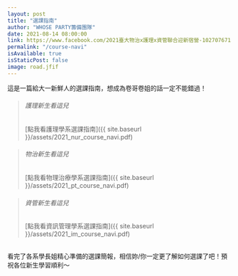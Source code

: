 ```yaml
---
layout: post
title: "選課指南"
author: "WHOSE PARTY籌備團隊"
date: 2021-08-14 08:00:00
link: https://www.facebook.com/2021臺大物治x護理x資管聯合迎新宿營-102707671523379/
permalink: "/course-navi"
isAvailable: true
isStaticPost: false
image: road.jfif
---
```

這是一篇給大一新鮮人的選課指南，想成為卷哥卷姐的話一定不能錯過！<br>

>###### 護理新生看這兒
>[點我看護理學系選課指南]({{ site.baseurl }}/assets/2021_nur_course_navi.pdf)


>###### 物治新生看這兒
>[點我看物理治療學系選課指南]({{ site.baseurl }}/assets/2021_pt_course_navi.pdf)


>###### 資管新生看這兒
>[點我看資訊管理學系選課指南]({{ site.baseurl }}/assets/2021_im_course_navi.pdf)

<br>
看完了各系學長姐精心準備的選課簡報，相信妳/你一定更了解如何選課了吧！預祝各位新生學習順利～


